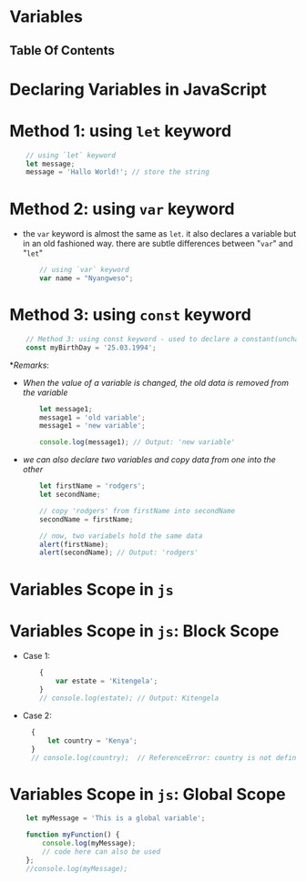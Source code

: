 # Variables

## Table Of Contents

# Declaring Variables in JavaScript

# Method 1: using `let` keyword
```js
    // using `let` keyword
    let message;
    message = 'Hallo World!'; // store the string
```

# Method 2: using `var` keyword
* the `var` keyword is almost the same as `let`. it also declares a variable but in an old fashioned way. there are subtle differences between "`var`" and "`let`" 

    ```js
        // using `var` keyword
        var name = "Nyangweso";
    ```

# Method 3: using `const` keyword
```js
    // Method 3: using const keyword - used to declare a constant(unchanging) variable
    const myBirthDay = '25.03.1994';
```

*_Remarks_: 
  * _When the value of a variable is changed, the old data is removed from the variable_
    ```js
        let message1;
        message1 = 'old variable';
        message1 = 'new variable';

        console.log(message1); // Output: 'new variable'
    ```
  * _we can also declare two variables and copy data from one into the other_
    ```js
        let firstName = 'rodgers';
        let secondName;

        // copy 'rodgers' from firstName into secondName
        secondName = firstName;

        // now, two variabels hold the same data
        alert(firstName);
        alert(secondName); // Output: 'rodgers'
    ```

# Variables Scope in `js`
# Variables Scope in `js`: Block Scope
* Case 1:
  
    ```js
        {
            var estate = 'Kitengela';
        }
        // console.log(estate); // Output: Kitengela
    ```
* Case 2:
  
  ```js
    {
	    let country = 'Kenya';
    }
    // console.log(country);  // ReferenceError: country is not defined
  ```

# Variables Scope in `js`: Global Scope
```js
    let myMessage = 'This is a global variable';

    function myFunction() {
        console.log(myMessage);
        // code here can also be used
    };
    //console.log(myMessage);
```